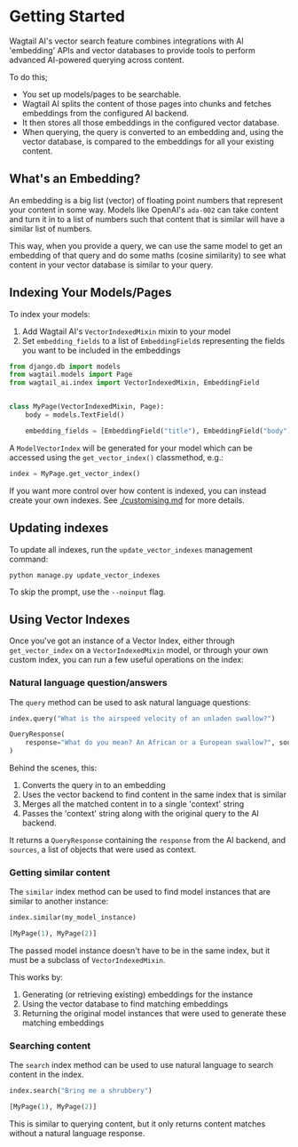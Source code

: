 # Getting Started

Wagtail AI's vector search feature combines integrations with AI 'embedding' APIs and vector databases to provide tools to perform advanced AI-powered querying across content.

To do this;

* You set up models/pages to be searchable.
* Wagtail AI splits the content of those pages into chunks and fetches embeddings from the configured AI backend.
* It then stores all those embeddings in the configured vector database.
* When querying, the query is converted to an embedding and, using the vector database, is compared to the embeddings for all your existing content.

## What's an Embedding?
An embedding is a big list (vector) of floating point numbers that represent your content in some way. Models like OpenAI's `ada-002` can take content and turn it in to a list of numbers such that content that is similar will have a similar list of numbers.

This way, when you provide a query, we can use the same model to get an embedding of that query and do some maths (cosine similarity) to see what content in your vector database is similar to your query.

## Indexing Your Models/Pages
To index your models:

1. Add Wagtail AI's `VectorIndexedMixin` mixin to your model
2. Set `embedding_fields` to a list of `EmbeddingField`s representing the fields you want to be included in the embeddings

```python
from django.db import models
from wagtail.models import Page
from wagtail_ai.index import VectorIndexedMixin, EmbeddingField


class MyPage(VectorIndexedMixin, Page):
    body = models.TextField()

    embedding_fields = [EmbeddingField("title"), EmbeddingField("body")]
```

A `ModelVectorIndex` will be generated for your model which can be accessed using the `get_vector_index()` classmethod, e.g.:

```python
index = MyPage.get_vector_index()
```

If you want more control over how content is indexed, you can instead create your own indexes. See [./customising.md](Customising) for more details.


## Updating indexes

To update all indexes, run the `update_vector_indexes` management command:

```
python manage.py update_vector_indexes
```

To skip the prompt, use the `--noinput` flag.

## Using Vector Indexes

Once you've got an instance of a Vector Index, either through `get_vector_index` on a `VectorIndexedMixin` model, or through your own custom index, you can run a few useful operations on the index:

### Natural language question/answers

The `query` method can be used to ask natural language questions:

```python
index.query("What is the airspeed velocity of an unladen swallow?")

QueryResponse(
    response="What do you mean? An African or a European swallow?", sources=[MyPage(1)]
)
```

Behind the scenes, this:

1. Converts the query in to an embedding
2. Uses the vector backend to find content in the same index that is similar
3. Merges all the matched content in to a single 'context' string
4. Passes the 'context' string along with the original query to the AI backend.

It returns a `QueryResponse` containing the `response` from the AI backend, and `sources`,
a list of objects that were used as context.

### Getting similar content

The `similar` index method can be used to find model instances that are similar to another instance:

```python
index.similar(my_model_instance)

[MyPage(1), MyPage(2)]
```

The passed model instance doesn't have to be in the same index, but it must be a subclass of `VectorIndexedMixin`.

This works by:

1. Generating (or retrieving existing) embeddings for the instance
2. Using the vector database to find matching embeddings
3. Returning the original model instances that were used to generate these matching embeddings

### Searching content

The `search` index method can be used to use natural language to search content in the index.

```python
index.search("Bring me a shrubbery")

[MyPage(1), MyPage(2)]
```

This is similar to querying content, but it only returns content matches without a natural language response.

